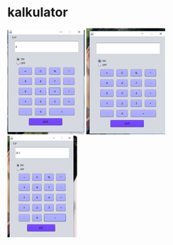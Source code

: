 # kalkulator
![Alt text](https://github.com/NashiyaAlfi/kalkulator/blob/master/9.png?raw=true)
![Alt text](https://github.com/NashiyaAlfi/kalkulator/blob/master/Unt7.png)
![Alt text](https://github.com/NashiyaAlfi/kalkulator/blob/master/Untitled.png)
